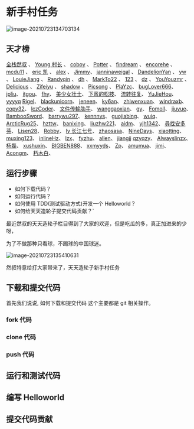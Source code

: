 # 新手村任务

![image-20210723134703134](https://gitee.com/josephxia/picgo/raw/master/juejin/image-20210723134703134.png)

## 天才榜

[全栈然叔](https://github.com/su37josephxia) 、
[Young 村长](https://github.com/57code) 、
[coboy](https://github.com/amebyte) 、
[Potter](https://github.com/yxw007) 、
[findream](https://github.com/224137748) 、
[encorehe](https://github.com/encorehe) 、
[mcdu11](https://github.com/mcdu11) 、
[eric 凯](https://github.com/yk-knight) 、
[alex](https://github.com/alexgy1) 、
[Jimmy](https://github.com/First-Jim)、
[janninaweigal](https://github.com/janninaweigal) 、
[DandelionYan](https://github.com/DandelionYan) 、
[yw](https://github.com/yanwufly) 、
[LouieJiang](https://github.com/LouieJiang) 、
[Randyqin](https://github.com/qinran0423) 、
[dh](https://github.com/xf017946) 、
[MarkTo22](https://github.com/MarkTo22) 、
[123](https://github.com/141110126/) 、
[dz](https://github.com/dongson001/) 、
[YouYouzmr](https://github.com/YouYouzmr) 、
[Delicious](https://github.com/17318061024) 、
[Zifeiyu](https://github.com/zifeiyu666) 、
[shadow](https://github.com/Mr-House) 、
[Picsong](https://github.com/Picsong) 、
[PlaYzc](https://github.com/es329)、
[bugLover666](https://github.com/bugLover666)、
[jpliu](https://github.com/jp-liu)、
[itgou](https://github.com/itgou)、
[fhy](https://github.com/fhy1)、
[美少女壮士](https://github.com/aray0911)、
[下弯的松枝](https://github.com/sitonlotus)、
[流转往复](https://github.com/Breezes1993)、
[YuJieHou](https://github.com/YuJieHou/)、
[yyyyq](https://github.com/yyyyq/)
[Rigel](https://github.com/Galaxy-Rigel)、
[blackunicorn](https://github.com/blaunicorn/)、
[jeneen](https://github.com/zx1001011)、
[ky6an](https://github.com/ky6an)、
[zhiwenxuan](https://github.com/zhiwenxuan)、
[windraxb](https://github.com/windraxb)、
[copy32](https://github.com/copy32)、
[lczCoder](https://github.com/lczCoder)、
[文件传輸肋手](https://github.com/CaesarAuditore)、
[wanggaoxian](https://github.com/wanggaoxiantongxue)、
[gy](https://github.com/Glyxc)、
[Fomoll](https://github.com/fomoll)、
[jiuyue](https://github.com/SeptemberMaples)、
[BambooSword](https://github.com/BambooSword)、
[barrywu297](https://github.com/barrywu297)、
[kennnys](https://github.com/HuiWang111)、
[guojiabing](https://github.com/guojiabing)、
[wujq](https://github.com/asd2766)、
[ArcticRug25](https://github.com/ArcticRug25)、
[hzttw](https://github.com/hzttw)、
[banixing](https://github.com/banixing)、
[liuzhw221](https://github.com/liuzhw221)、
[aidm](https://github.com/aidm)、
[yjh1342](https://github.com/yjh1342)、
[尋找安多芬](https://github.com/season19840122)、
[Lisen28](https://github.com/Lisen28)、
[Robby](https://github.com/smalltee)、
[ly 长江七号](https://github.com/ly42273739)、
[zhaosasa](https://github.com/zhaosasa)、
[NineDays](https://github.com/sayNo123)、
[xiaotting](https://github.com/xiaotting)、
[muxing123](https://github.com/muxing123)、
[inlineHz](https://github.com/inlineHz)、
[lzx](https://github.com/lzx)、
[fyzhu](https://github.com/fyzhu)、
[allen](https://github.com/liangle)、
[jiangjj](https://github.com/rhythm022)
[qzyqzy](https://github.com/qzyqzy)、
[Alwayslinzx](https://github.com/Alwayslinzx)、
[杨磊](https://github.com/yl-code)、
[xushuxin](https://github.com/xushuxin)、
[BIGBEN888](https://github.com/BIGBEN888)、
[xxmyyds](https://github.com/xxmyyds)、
[Zp](https://github.com/CNZp)、
[amumua](https://github.com/linyuhong97)、
[jimi](https://github.com/jimixy)、
[Acongm](https://github.com/Acongm)、
[朽木白](https://github.com/xiumubai)、

## 运行步骤

- 如何下载代码？
- 如何运行代码？
- 如何使用 TDD(测试驱动方式)开发一个 Helloworld？
- 如何给天天造轮子提交代码贡献？`

最近然叔的天天造轮子栏目得到了大家的欢迎，但是吃瓜的多，真正加进来的少呀，

为了不做那种只看球，不踢球的中国球迷。

![image-20210723135410631](https://gitee.com/josephxia/picgo/raw/master/juejin/image-20210723135410631.png)

然叔特意给打大家带来了，天天造轮子新手村任务

## 下载和提交代码

首先我们说说, 如何下载和提交代码 这个主要都是 git 相关操作。

### fork 代码

### clone 代码

### push 代码

## 运行和测试代码

## 编写 Helloworld

## 提交代码贡献
